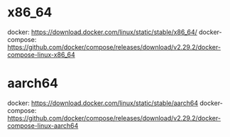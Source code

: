 
# x86_64
docker: https://download.docker.com/linux/static/stable/x86_64/
docker-compose: https://github.com/docker/compose/releases/download/v2.29.2/docker-compose-linux-x86_64

# aarch64
docker: https://download.docker.com/linux/static/stable/aarch64
docker-compose: https://github.com/docker/compose/releases/download/v2.29.2/docker-compose-linux-aarch64
